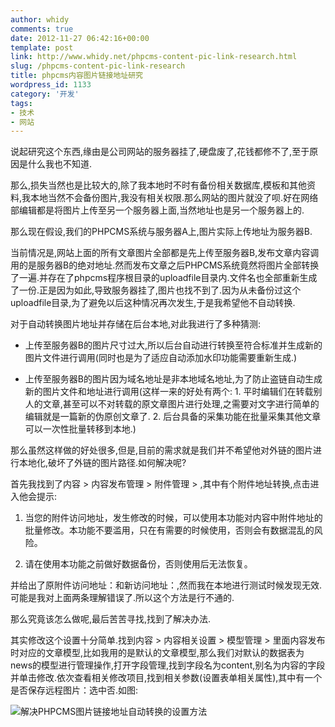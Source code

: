 ```yaml
---
author: whidy
comments: true
date: 2012-11-27 06:42:16+00:00
template: post
link: http://www.whidy.net/phpcms-content-pic-link-research.html
slug: /phpcms-content-pic-link-research
title: phpcms内容图片链接地址研究
wordpress_id: 1133
category: '开发'
tags:
- 技术
- 网站
---
```


说起研究这个东西,缘由是公司网站的服务器挂了,硬盘废了,花钱都修不了,至于原因是什么我也不知道.

那么,损失当然也是比较大的,除了我本地时不时有备份相关数据库,模板和其他资料,我本地当然不会备份图片,我没有相关权限.那么网站的图片就没了呗.好在网络部编辑都是将图片上传至另一个服务器上面,当然地址也是另一个服务器上的.

那么现在假设,我们的PHPCMS系统与服务器A上,图片实际上传地址为服务器B.

当前情况是,网站上面的所有文章图片全部都是先上传至服务器B,发布文章内容调用的是服务器B的绝对地址.然而发布文章之后PHPCMS系统竟然将图片全部转换了一遍.并存在了phpcms程序根目录的uploadfile目录内.文件名也全部重新生成了一份.正是因为如此,导致服务器挂了,图片也找不到了.因为从未备份过这个uploadfile目录,为了避免以后这种情况再次发生,于是我希望他不自动转换.

对于自动转换图片地址并存储在后台本地,对此我进行了多种猜测:

<!-- more -->



	
  * 上传至服务器B的图片尺寸过大,所以后台自动进行转换至符合标准并生成新的图片文件进行调用(同时也是为了适应自动添加水印功能需要重新生成.)

	
  * 上传至服务器B的图片因为域名地址是非本地域名地址,为了防止盗链自动生成新的图片文件和地址进行调用(这样一来的好处有两个: 1. 平时编辑们在转载别人的文章,甚至可以不对转载的原文章图片进行处理,之需要对文字进行简单的编辑就是一篇新的伪原创文章了. 2. 后台具备的采集功能在批量采集其他文章可以一次性批量转移到本地.)


那么虽然这样做的好处很多,但是,目前的需求就是我们并不希望他对外链的图片进行本地化,破坏了外链的图片路径.如何解决呢?

首先我找到了内容 > 内容发布管理 > 附件管理 > ,其中有个附件地址转换,点击进入他会提示:

	
  1. 当您的附件访问地址，发生修改的时候，可以使用本功能对内容中附件地址的批量修改。本功能不要滥用，只在有需要的时候使用，否则会有数据混乱的风险。

	
  2. 请在使用本功能之前做好数据备份，否则使用后无法恢复。


并给出了原附件访问地址：和新访问地址：,然而我在本地进行测试时候发现无效.可能是我对上面两条理解错误了.所以这个方法是行不通的.

那么究竟该怎么做呢,最后苦苦寻找,找到了解决办法.

其实修改这个设置十分简单.找到内容 > 内容相关设置 > 模型管理 > 里面内容发布时对应的文章模型,比如我用的是默认的文章模型,那么我们对默认的数据表为news的模型进行管理操作,打开字段管理,找到字段名为content,别名为内容的字段并单击修改.依次查看相关修改项目,找到相关参数(设置表单相关属性),其中有一个是否保存远程图片：选中否.如图:

![解决PHPCMS图片链接地址自动转换的设置方法](https://www.whidy.net/wp-content/uploads/2012/11/settings-400x262.jpg)
